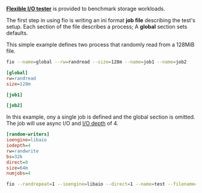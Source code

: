 [**Flexible I/O tester**](https://fio.readthedocs.io/en/latest/fio_doc.html) is provided to benchmark storage workloads.

The first step in using fio is writing an ini format **job file** describing the test's setup.
Each section of the file describes a process; A **global** section sets defaults.

This simple example defines two process that randomly read from a 128MiB file.

```sh
fio --name=global --rw=randread --size=128m --name=job1 --name=job2
```

```ini
[global]
rw=randread
size=128m

[job1]

[job2]
```

In this example, ony a single job is defined and the global section is omitted.
The job will use async I/O and [I/O depth](https://fio.readthedocs.io/en/latest/fio_doc.html#i-o-depth) of 4.

```ini
[random-writers]
ioengine=libaio
iodepth=4
rw=randwrite
bs=32k
direct=0
size=64m
numjobs=4
```

```sh
fio --randrepeat=1 --ioengine=libaio --direct=1 --name=test --filename=test --bs=4k --size=4G --readwrite=randwrite --ramp_time=4
```